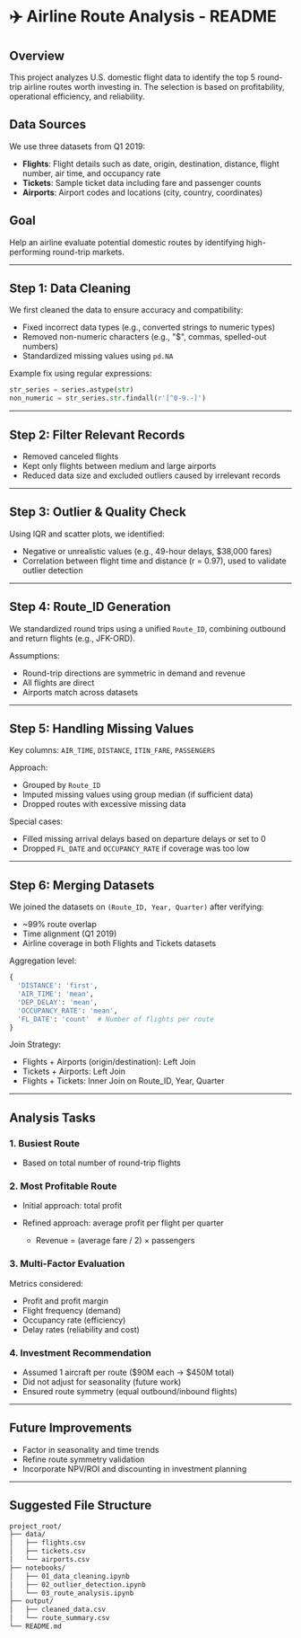 # ✈️ Airline Route Analysis - README

## Overview

This project analyzes U.S. domestic flight data to identify the top 5 round-trip airline routes worth investing in. The selection is based on profitability, operational efficiency, and reliability.

## Data Sources

We use three datasets from Q1 2019:

* **Flights**: Flight details such as date, origin, destination, distance, flight number, air time, and occupancy rate
* **Tickets**: Sample ticket data including fare and passenger counts
* **Airports**: Airport codes and locations (city, country, coordinates)

## Goal

Help an airline evaluate potential domestic routes by identifying high-performing round-trip markets.

---

## Step 1: Data Cleaning

We first cleaned the data to ensure accuracy and compatibility:

* Fixed incorrect data types (e.g., converted strings to numeric types)
* Removed non-numeric characters (e.g., "\$", commas, spelled-out numbers)
* Standardized missing values using `pd.NA`

Example fix using regular expressions:

```python
str_series = series.astype(str)
non_numeric = str_series.str.findall(r'[^0-9.-]')
```

---

## Step 2: Filter Relevant Records

* Removed canceled flights
* Kept only flights between medium and large airports
* Reduced data size and excluded outliers caused by irrelevant records

---

## Step 3: Outlier & Quality Check

Using IQR and scatter plots, we identified:

* Negative or unrealistic values (e.g., 49-hour delays, \$38,000 fares)
* Correlation between flight time and distance (r = 0.97), used to validate outlier detection

---

## Step 4: Route\_ID Generation

We standardized round trips using a unified `Route_ID`, combining outbound and return flights (e.g., JFK-ORD).

Assumptions:

* Round-trip directions are symmetric in demand and revenue
* All flights are direct
* Airports match across datasets

---

## Step 5: Handling Missing Values

Key columns: `AIR_TIME`, `DISTANCE`, `ITIN_FARE`, `PASSENGERS`

Approach:

* Grouped by `Route_ID`
* Imputed missing values using group median (if sufficient data)
* Dropped routes with excessive missing data

Special cases:

* Filled missing arrival delays based on departure delays or set to 0
* Dropped `FL_DATE` and `OCCUPANCY_RATE` if coverage was too low

---

## Step 6: Merging Datasets

We joined the datasets on `(Route_ID, Year, Quarter)` after verifying:

* \~99% route overlap
* Time alignment (Q1 2019)
* Airline coverage in both Flights and Tickets datasets

Aggregation level:

```python
{
  'DISTANCE': 'first',
  'AIR_TIME': 'mean',
  'DEP_DELAY': 'mean',
  'OCCUPANCY_RATE': 'mean',
  'FL_DATE': 'count'  # Number of flights per route
}
```

Join Strategy:

* Flights + Airports (origin/destination): Left Join
* Tickets + Airports: Left Join
* Flights + Tickets: Inner Join on Route\_ID, Year, Quarter

---

## Analysis Tasks

### 1. Busiest Route

* Based on total number of round-trip flights

### 2. Most Profitable Route

* Initial approach: total profit
* Refined approach: average profit per flight per quarter

  * Revenue = (average fare / 2) × passengers

### 3. Multi-Factor Evaluation

Metrics considered:

* Profit and profit margin
* Flight frequency (demand)
* Occupancy rate (efficiency)
* Delay rates (reliability and cost)

### 4. Investment Recommendation

* Assumed 1 aircraft per route (\$90M each → \$450M total)
* Did not adjust for seasonality (future work)
* Ensured route symmetry (equal outbound/inbound flights)

---

## Future Improvements

* Factor in seasonality and time trends
* Refine route symmetry validation
* Incorporate NPV/ROI and discounting in investment planning

---

## Suggested File Structure

```bash
project_root/
├── data/
│   ├── flights.csv
│   ├── tickets.csv
│   └── airports.csv
├── notebooks/
│   ├── 01_data_cleaning.ipynb
│   ├── 02_outlier_detection.ipynb
│   └── 03_route_analysis.ipynb
├── output/
│   ├── cleaned_data.csv
│   └── route_summary.csv
└── README.md


